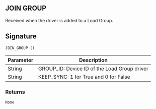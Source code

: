 ## JOIN GROUP

Received when the driver is added to a Load Group.

## Signature

`JOIN_GROUP ()`

| Parameter | Description |
| --- | --- |
| String | GROUP_ID: Device ID of the Load Group driver |
| String | KEEP_SYNC: 1 for True and 0 for False |

### Returns

`None`
